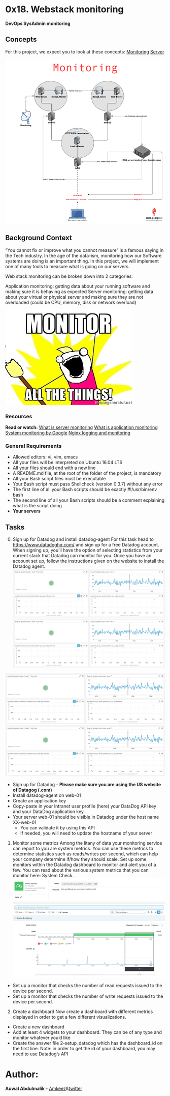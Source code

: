 #  0x18. Webstack monitoring
**DevOps
SysAdmin
monitoring**

## Concepts
For this project, we expect you to look at these concepts:
[Monitoring](https://intranet.alxswe.com/concepts/13)
[Server](https://intranet.alxswe.com/concepts/67)

![](hb3pAsO.png)

## Background Context
“You cannot fix or improve what you cannot measure” is a famous saying in the Tech industry. In the age of the data-ism, monitoring how our Software systems are doing is an important thing. In this project, we will implement one of many tools to measure what is going on our servers.

Web stack monitoring can be broken down into 2 categories:

Application monitoring: getting data about your running software and making sure it is behaving as expected
Server monitoring: getting data about your virtual or physical server and making sure they are not overloaded (could be CPU, memory, disk or network overload)

![](ktCXnhE.jpg)

### Resources
**Read or watch:**
[What is server monitoring](https://www.sumologic.com/glossary/server-monitoring/)
[What is application monitoring](https://en.wikipedia.org/wiki/Application_performance_management)
[System monitoring by Google](https://sre.google/sre-book/monitoring-distributed-systems/)
[Nginx logging and monitoring](https://docs.nginx.com/nginx/admin-guide/monitoring/logging/)

### General Requirements
* Allowed editors: vi, vim, emacs
* All your files will be interpreted on Ubuntu 16.04 LTS
* All your files should end with a new line
* A README.md file, at the root of the folder of the project, is mandatory
* All your Bash script files must be executable
* Your Bash script must pass Shellcheck (version 0.3.7) without any error
* The first line of all your Bash scripts should be exactly #!/usr/bin/env bash
* The second line of all your Bash scripts should be a comment explaining what is the script doing
* **Your servers**

## Tasks
0. Sign up for Datadog and install datadog-agent
For this task head to https://www.datadoghq.com/ and sign up for a free Datadog account. When signing up, you’ll have the option of selecting statistics from your current stack that Datadog can monitor for you. Once you have an account set up, follow the instructions given on the website to install the Datadog agent.
![](image1.png) ![](image2.png)

![](image3.png) ![](image4.png)

* Sign up for Datadog - **Please make sure you are using the US website of Datagog (.com)**
* Install datadog-agent on web-01
* Create an application key
* Copy-paste in your Intranet user profile (here) your DataDog API key and your DataDog application key.
* Your server web-01 should be visible in Datadog under the host name XX-web-01
	* You can validate it by using this API
	* If needed, you will need to update the hostname of your server

1. Monitor some metrics
Among the litany of data your monitoring service can report to you are system metrics. You can use these metrics to determine statistics such as reads/writes per second, which can help your company determine if/how they should scale. Set up some monitors within the Datadog dashboard to monitor and alert you of a few. You can read about the various system metrics that you can monitor here: System Check.
![](image5.png)

* Set up a monitor that checks the number of read requests issued to the device per second.
* Set up a monitor that checks the number of write requests issued to the device per second.

2. Create a dashboard
Now create a dashboard with different metrics displayed in order to get a few different visualizations.

* Create a new dashboard
* Add at least 4 widgets to your dashboard. They can be of any type and monitor whatever you’d like
* Create the answer file 2-setup_datadog which has the dashboard_id on the first line. Note: in order to get the id of your dashboard, you may need to use Datadog’s API

# Author: 
**Auwal Abdulmalik** - [Amkeez](https://github.com/Amkeez252)&[twitter](https://twitter.com/amalik_o?t=MwA1d_AET7x5IkMv4INEMg&s=09)
